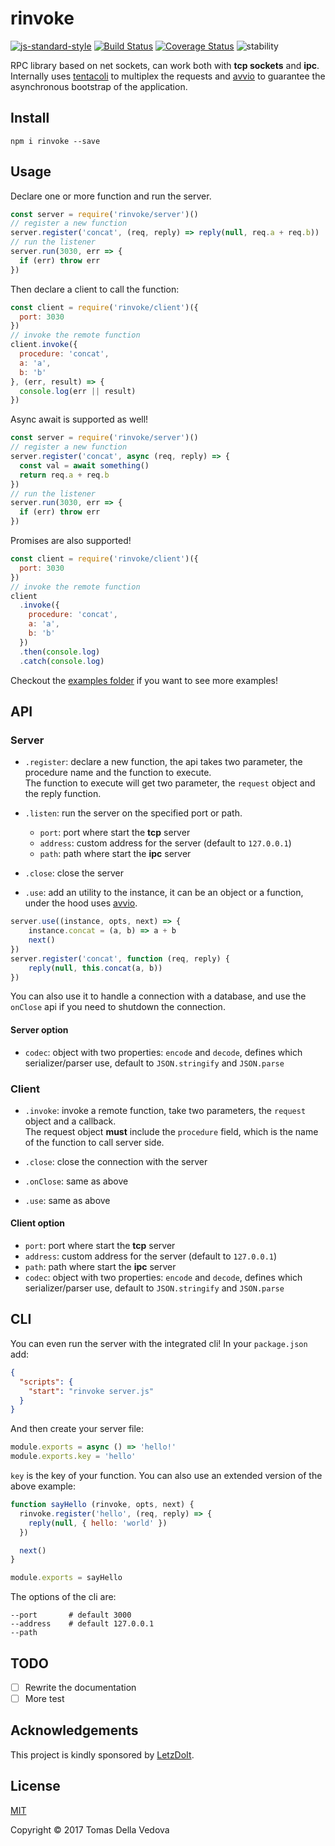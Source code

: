 # rinvoke

[![js-standard-style](https://img.shields.io/badge/code%20style-standard-brightgreen.svg?style=flat)](http://standardjs.com/)
  [![Build Status](https://travis-ci.org/delvedor/rinvoke.svg?branch=master)](https://travis-ci.org/delvedor/rinvoke)  [![Coverage Status](https://coveralls.io/repos/github/delvedor/rinvoke/badge.svg?branch=master)](https://coveralls.io/github/delvedor/rinvoke?branch=master)  ![stability](https://img.shields.io/badge/stability-experimental-orange.svg)


RPC library based on net sockets, can work both with **tcp sockets** and **ipc**.  
Internally uses [tentacoli](https://github.com/mcollina/tentacoli) to multiplex the requests and [avvio](https://github.com/mcollina/avvio) to guarantee the asynchronous bootstrap of the application.

## Install
```
npm i rinvoke --save
```

## Usage
Declare one or more function and run the server.
```js
const server = require('rinvoke/server')()
// register a new function
server.register('concat', (req, reply) => reply(null, req.a + req.b))
// run the listener
server.run(3030, err => {
  if (err) throw err
})
```
Then declare a client to call the function:
```js
const client = require('rinvoke/client')({
  port: 3030
})
// invoke the remote function
client.invoke({
  procedure: 'concat',
  a: 'a',
  b: 'b'
}, (err, result) => {
  console.log(err || result)
})
```

Async await is supported as well!
```js
const server = require('rinvoke/server')()
// register a new function
server.register('concat', async (req, reply) => {
  const val = await something()
  return req.a + req.b
})
// run the listener
server.run(3030, err => {
  if (err) throw err
})
```

Promises are also supported!
```js
const client = require('rinvoke/client')({
  port: 3030
})
// invoke the remote function
client
  .invoke({
    procedure: 'concat',
    a: 'a',
    b: 'b'
  })
  .then(console.log)
  .catch(console.log)
```

Checkout the [examples folder](https://github.com/delvedor/rinvoke/tree/master/examples) if you want to see more examples!

<a name="api"></a>
## API
### Server
- `.register`: declare a new function, the api takes two parameter, the procedure name and the function to execute.  
The function to execute will get two parameter, the `request` object and the reply function.

- `.listen`: run the server on the specified port or path.  
  - `port`: port where start the **tcp** server
  - `address`: custom address for the server (default to `127.0.0.1`)
  - `path`: path where start the **ipc** server

- `.close`: close the server

- `.use`: add an utility to the instance, it can be an object or a function, under the hood uses [avvio](https://github.com/mcollina/avvio).
```js
server.use((instance, opts, next) => {
    instance.concat = (a, b) => a + b
    next()
})
server.register('concat', function (req, reply) {
    reply(null, this.concat(a, b))
})
```
You can also use it to handle a connection with a database, and use the `onClose` api if you need to shutdown the connection.

#### Server option
- `codec`: object with two properties: `encode` and `decode`, defines which serializer/parser use, default to `JSON.stringify` and  `JSON.parse`

### Client
- `.invoke`: invoke a remote function, take two parameters, the `request` object and a callback.  
The request object **must** include the `procedure` field, which is the name of the function to call server side.

- `.close`: close the connection with the server

- `.onClose`: same as above

- `.use`: same as above

#### Client option
- `port`: port where start the **tcp** server
- `address`: custom address for the server (default to `127.0.0.1`)
- `path`: path where start the **ipc** server
- `codec`: object with two properties: `encode` and `decode`, defines which serializer/parser use, default to `JSON.stringify` and  `JSON.parse`

<a name="cli"></a>
## CLI
You can even run the server with the integrated cli!
In your `package.json` add:
```json
{
  "scripts": {
    "start": "rinvoke server.js"
  }
}
```
And then create your server file:
```js
module.exports = async () => 'hello!'
module.exports.key = 'hello'
```
`key` is the key of your function.
You can also use an extended version of the above example:
```js
function sayHello (rinvoke, opts, next) {
  rinvoke.register('hello', (req, reply) => {
    reply(null, { hello: 'world' })
  })

  next()
}

module.exports = sayHello
```
The options of the cli are:
```
--port       # default 3000
--address    # default 127.0.0.1
--path
```

<a name="todo"></a>
## TODO
- [ ] Rewrite the documentation
- [ ] More test

<a name="acknowledgements"></a>
## Acknowledgements

This project is kindly sponsored by [LetzDoIt](http://www.letzdoitapp.com/).

<a name="license"></a>
## License

[MIT](./LICENSE)

Copyright © 2017 Tomas Della Vedova
